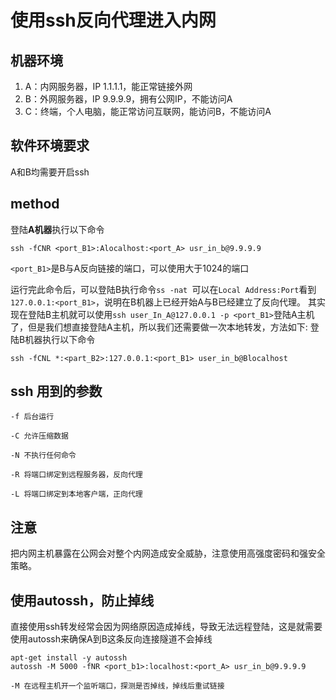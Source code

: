 # 使用ssh反向代理进入内网
## 机器环境
1. A：内网服务器，IP 1.1.1.1，能正常链接外网
2. B：外网服务器，IP 9.9.9.9，拥有公网IP，不能访问A
3. C：终端，个人电脑，能正常访问互联网，能访问B，不能访问A
## 软件环境要求
A和B均需要开启ssh
## method
登陆**A机器**执行以下命令
```
ssh -fCNR <port_B1>:Alocalhost:<port_A> usr_in_b@9.9.9.9
```
`<port_B1>`是B与A反向链接的端口，可以使用大于1024的端口

运行完此命令后，可以登陆B执行命令`ss -nat `可以在`Local Address:Port`看到`127.0.0.1:<port_B1>`，说明在B机器上已经开始A与B已经建立了反向代理。
其实现在登陆B主机就可以使用`ssh user_In_A@127.0.0.1 -p <port_B1>`登陆A主机了，但是我们想直接登陆A主机，所以我们还需要做一次本地转发，方法如下: 登陆B机器执行以下命令
```
ssh -fCNL *:<part_B2>:127.0.0.1:<port_B1> user_in_b@Blocalhost
```
## ssh 用到的参数
```
-f 后台运行

-C 允许压缩数据

-N 不执行任何命令

-R 将端口绑定到远程服务器，反向代理

-L 将端口绑定到本地客户端，正向代理
```
## 注意
把内网主机暴露在公网会对整个内网造成安全威胁，注意使用高强度密码和强安全策略。

## 使用autossh，防止掉线
直接使用ssh转发经常会因为网络原因造成掉线，导致无法远程登陆，这是就需要使用autossh来确保A到B这条反向连接隧道不会掉线
```
apt-get install -y autossh
autossh -M 5000 -fNR <port_b1>:localhost:<port_A> usr_in_b@9.9.9.9

-M 在远程主机开一个监听端口，探测是否掉线，掉线后重试链接
```